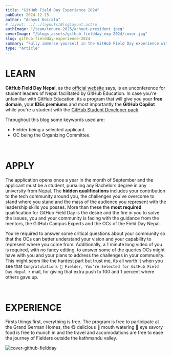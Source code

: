 ```yaml
---
title: "GitHub Field Day Experience 2024"
pubDate: 2024-12-15
author: "Achyut Koirala"
# layout: ../../layouts/BlogLayout.astro
authImage: "/team/tenure-2025/achyut-president.jpeg"
coverImage: "/blogs_assets/github-fieldday-exp-2024/cover.jpg"
slug: github-fieldday-experience-2024
summary: "Fully immerse yourself in the GitHub Field Day experience with this comprehensive guide. Learn how to make the most of the event and network with fellow developers."
type: "Article"
---
```


# LEARN

**GitHub Field Day Nepal**, as the [official website](https://githubfieldday.com/np2024/) says, is an unconference for student leaders of Nepal facilitated by GitHub Education. In case you're unfamiliar with GitHub Education, its a program that will give you your **free domain**, your **IDEs premiums** and most importantly the **GitHub Copilot** while you're a student with the [GitHub Student Developer pack](https://education.github.com/pack/offers).

Throughout this blog some keywords used are:

- Fielder being a selected applicant.
- OC being the Organizing Committee.

<br>

# APPLY

The application opens once a year in the month of September and the applicant must be a student, pursuing any Bachelors degree in any university from Nepal. The **hidden qualifications** includes your contribution to the tech community around you, the challenges you've overcome to stand where you stand and the mass of the audience you represent with the leadership skills you posses. More than these the **most required** qualification for GitHub Field Day is the desire and the fire in you to solve the issues, you and your community is facing with the guidance from the mentors, the GitHub Campus Experts and the OCs of the Field Day Nepal.

You're required to answer some critical questions about your community so that the OCs can better understand your vision and your capability to represent where you come from. Additionally, a 1 minute long video of you is required, with no fancy editing, to answer some of the queries OCs might have with you and your plans to address the challenges in your community. This might seem like the hardest part but trust me, its all worth it when you see that `Congratulations 👏 Fielder, You're Selected for GitHub Field Day Nepal ☂️` mail, for giving that extra push to 100 and 1 percent where others gave up.

<br>

# EXPERIENCE

Firsts things first, everything is free. The program is free to participate at the Grand German Homes, the 😋 delicious 🤤 mouth watering 🫣 eye savory food is free to munch in and the travel and accomodations are free to ease the journey of Fielders outside the kathmandu valley.

![cover-github-fieldday](/blogs_assets/github-fieldday-exp-2024/cover.jpg)
